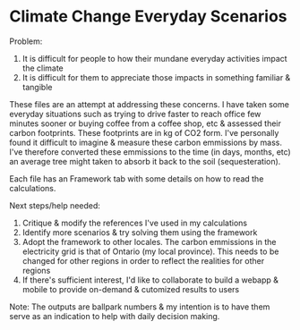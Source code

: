 # Climate Change Everyday Scenarios
Problem: 
1) It is difficult for people to how their mundane everyday activities impact the climate
2) It is difficult for them to appreciate those impacts in something familiar & tangible

These files are an attempt at addressing these concerns. I have taken some everyday situations such as trying to drive faster to reach office few minutes sooner or buying coffee from a coffee shop, etc & assessed their carbon footprints. These footprints are in kg of CO2 form. I've personally found it difficult to imagine & measure these carbon emmissions by mass. I've therefore converted these emmissions to the time (in days, months, etc) an average tree might taken to absorb it back to the soil (sequesteration).

Each file has an Framework tab with some details on how to read the calculations.

Next steps/help needed:
1) Critique & modify the references I've used in my calculations
2) Identify more scenarios & try solving them using the framework
3) Adopt the framework to other locales. The carbon emmissions in the electricity grid is that of Ontario (my local province). This needs to be changed for other regions in order to reflect the realities for other regions
4) If there's sufficient interest, I'd like to collaborate to build a webapp & mobile to provide on-demand & cutomized results to users

Note: The outputs are ballpark numbers & my intention is to have them serve as an indication to help with daily decision making.

